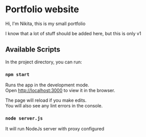 
# Portfolio website

Hi, I'm Nikita, this is my small portfolio

I know that a lot of stuff should be added here, but this is only v1

## Available Scripts

In the project directory, you can run:

### `npm start`

Runs the app in the development mode.<br />
Open [http://localhost:3000](http://localhost:3000) to view it in the browser.

The page will reload if you make edits.<br />
You will also see any lint errors in the console.

### `node server.js`

It will run NodeJs server with proxy configured 


